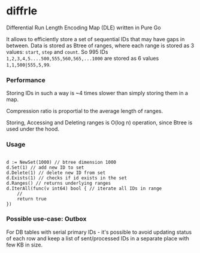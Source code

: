 # diffrle
Differential Run Length Encoding Map (DLE) written in Pure Go

It allows to efficiently store a set of sequential IDs that may have gaps in between. Data is stored as Btree of ranges, where each range is stored as 3 values: `start`, `step` and `count`.  So 995 IDs `1,2,3,4,5....500,555,560,565,...1000` are stored as 6 values `1,1,500|555,5,99`.


### Performance
Storing IDs in such a way is ~4 times slower than simply storing them in a map. 

Compression ratio is proportial to the average length of ranges.

Storing, Accessing and Deleting ranges is O(log n) operation, since Btree is used under the hood.


### Usage

```

d := NewSet(1000) // btree dimension 1000
d.Set(1) // add new ID to set
d.Delete(1) // delete new ID from set
d.Exists(1) // checks if id exists in the set
d.Ranges() // returns underlying ranges
d.IterAll(func(v int64) bool { // iterate all IDs in range
    //
    return true
})

```


### Possible use-case: Outbox
For DB tables with serial primary IDs - it's possible to avoid updating status of each row and keep a list of sent/processed IDs in a separate place with few KB in size.